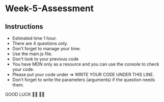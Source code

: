 # Week-5-Assessment

## Instructions

- Estimated time 1 hour.
- There are 4 questions only.
- Don't forget to manage your time.
- Use the main.js file.
- Don't look to your previous code
- You have MDN only as a resource and you can use the console to check your code.
- Please put your code under => WRITE YOUR CODE UNDER THIS LINE.
- Don't forget to write the parameters (arguments) if the question needs them.

GOOD LUCK 👩‍💻 👨‍💻
